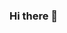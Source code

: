 ### Hi there 👋

<!--
**Virilearistocrat-vk/Virilearistocrat-vk** is a ✨ _special_ ✨ repository because its `README.md` (this file) appears on your GitHub profile.

Here are some ideas to get you started:

- 🔭 I’m currently working on ...My Inner peace 
- 🌱 I’m currently learning ... How to cook
- 👯 I’m looking to collaborate on ... A Dancing video
- 🤔 I’m looking for help with ... how to get her
- 💬 Ask me about ... anything but not computers . I am 0 or 1 in it.
- 📫 How to reach me: ... @i,varunkhurana follow me on instagram
- 😄 Pronouns: ... Cant write slangs it's public
- ⚡ Fun fact: ...Covid19 happened because some person ate a bat . Like Really ! Bhagwan ne itna kuch dia vahi khana tha ;/
-->
